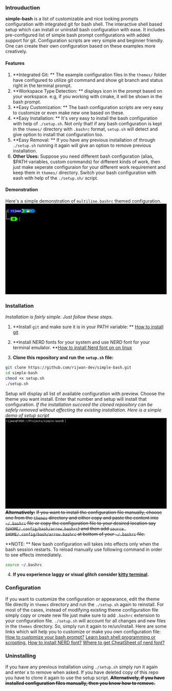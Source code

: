 ### Introuduction
**simple-bash** is a list of customizable and nice looking prompts configuration with integrated git for bash shell.
The interactive shell based setup which can install or uninstall bash configuration with ease.
It includes pre-configured list of simple bash prompt configurations with added support for git. Configuration scripts are very simple and beginner friendly. One can create their own configuration based on these examples more creatively.

#### Features
1. **Integrated Git: ** The example configuration files in the `themes/` folder have configured to utilize git command and show git branch and status right in the terminal prompt.
2. **Workspace Type Detection: ** displays icon in the prompt based on your workspace. e.g, if you working with cmake, it will be shown in the bash prompt.
3. **Easy Customization: ** The bash configuration scripts are very easy to customize or even make new one based on these.
4. **Easy Installation: ** It's very easy to install the bash configuration with help of `./setup.sh`. Not only that! if any bash configuration is kept in the `themes/` directory with `.bashrc` format, `setup.sh` will detect and give option to install that configuration too.
5. **Easy Removal: ** If you have any previous installation of through `./setup.sh` running it again will give an option to remove previous installation.
6. **Other Uses:** Suppose you need different bash configuration (alias, $PATH variables, custom commands) for different kinds of work, then just make seperate configuraion for your different work requirement and keep them in `themes/` directory. Switch your bash configuration with eash with help of the `./setup.sh/` script.

#### Demonstration
Here's a simple demonstration of `multiline.bashrc` themed configuration.
![alt text](./media/demo.gif)

### Installation
*Installation is fairly simple. Just follow these steps.*

1. **Install `git` and make sure it is in your PATH variable: ** [How to install git](https://git-scm.com/book/en/v2/Getting-Started-Installing-Git)

2. **Install NERD fonts for your system and use NERD font for your terminal emulator. **[How to install Nerd font on on linux](https://linuxtldr.com/install-fonts-on-linux/)

3. **Clone this repository and run the `setup.sh` file:**
``` bash
git clone https://github.com/rijwan-dev/simple-bash.git
cd simple-bash
chmod +x setup.sh
./setup.sh
```
Setup will display all list of available configuration with preview. Choose the theme you want install. Enter that number and setup will install that configuration. *If the installation succeed the cloned repository can be safely removed without affecting the existing installation.*
*Here is a simple demo of setup script*
![alt text](./media/setup.gif)
~~**Alternatively:**~~
~~If you want to install the configuration file manually, choose one from the `themes` directory and either copy and paste the content into `~/.bashrc` file or copy the configuration file to your desired location say (`$HOME/.config/bash/arrow.bashrc`) and then add `source $HOME/.config/bash/arrow.bashrc` at bottom of your `~/.bashrc` file.~~ 

**NOTE: ** New bash configuration will takes into effects only when the bash session restarts. To reload manually use following command in order to see effects immediately.
``` bash
source ~/.bashrc
```

4. **If you experience laggy or visual glitch consider [kitty terminal](https://www.linuxfordevices.com/tutorials/linux/kitty-terminal-installation).**


### Configuration
If you want to customize the configuration or appearance, edit the theme file directly in `themes` directory and run the `./setup.sh` again to reinstall.
For most of the cases, instead of modifying existing theme configuration file simply copy or create new file just make sure to add `.bashrc` extension to your configuration file.
`./setup.sh` will account for all changes and new files in the `themes` directory. So, simply run it again to re/un/install.
Here are some links which will help you to customize or make you own configuration file:
[How to customize your bash prompt?](https://www.howtogeek.com/307701/how-to-customize-and-colorize-your-bash-prompt/)
[Learn bash shell programming or scropting.](https://www.learnshell.org/)
[How to install NERD font?](https://wordscr.com/how-to-install-nerd-fonts/)
[Where to get CheatSheet of nerd font?](https://www.nerdfonts.com/cheat-sheet)



### Uninstalling
If you have any previous installation using `./setup.sh` simply run it again and enter x to remove when asked.
If you have deleted copy of this repo you have to clone it again to use the setup script.
~~**Alternatively, if you have installed configuration files manually, then you know how to remove.**~~
